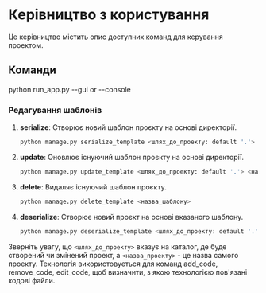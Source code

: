# Керівництво з користування

Це керівництво містить опис доступних команд для керування проектом.

## Команди
python run_app.py --gui or --console

### Редагування шаблонів

1. **serialize**: Створює новий шаблон проєкту на основі директорії.
    ```bash
    python manage.py serialize_template <шлях_до_проекту: default '.'> <назва_шаблону>
    ```
2. **update**: Оновлює існуючий шаблон проєкту на основі директорії.
    ```bash
    python manage.py update_template <шлях_до_проекту: default '.'> <назва_шаблону>
    ```
3. **delete**: Видаляє існуючий шаблон проєкту.
    ```bash
    python manage.py delete_template <назва_шаблону>
    ```
4. **deserialize**: Створює новий проєкт на основі вказаного шаблону.
    ```bash
    python manage.py deserialize_template <шлях_до_проекту: default '.'> <назва_шаблону>
    ```
Зверніть увагу, що `<шлях_до_проекту>` вказує на каталог, де буде створений чи змінений проект, а `<назва_проекту>` - це назва самого проекту. Технологія використовується для команд add_code, remove_code, edit_code, щоб визначити, з якою технологією пов'язані кодові файли.
